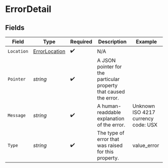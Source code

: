 # ErrorDetail


## Fields

| Field                                                             | Type                                                              | Required                                                          | Description                                                       | Example                                                           |
| ----------------------------------------------------------------- | ----------------------------------------------------------------- | ----------------------------------------------------------------- | ----------------------------------------------------------------- | ----------------------------------------------------------------- |
| `Location`                                                        | [ErrorLocation](../../Models/Components/ErrorLocation.md)         | :heavy_check_mark:                                                | N/A                                                               |                                                                   |
| `Pointer`                                                         | *string*                                                          | :heavy_check_mark:                                                | A JSON pointer for the particular property that caused the error. |                                                                   |
| `Message`                                                         | *string*                                                          | :heavy_check_mark:                                                | A human-readdable explanation of the error.                       | Unknown ISO 4217 currency code: USX                               |
| `Type`                                                            | *string*                                                          | :heavy_check_mark:                                                | The type of error that was raised for this property.              | value_error                                                       |